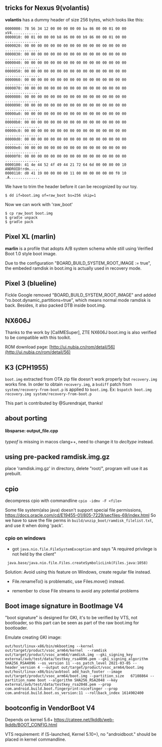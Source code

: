 ## tricks for Nexus 9(volantis)

**volantis** has a dummy header of size 256 bytes, which looks like this:

    0000000: 78 56 34 12 00 00 00 00 00 ba 86 00 00 01 00 00  xV4.............
    0000010: 00 01 00 00 00 b8 86 00 00 b9 86 00 00 01 00 00  ................
    0000020: 00 00 00 00 00 00 00 00 00 00 00 00 00 00 00 00  ................
    0000030: 00 00 00 00 00 00 00 00 00 00 00 00 00 00 00 00  ................
    0000040: 00 00 00 00 00 00 00 00 00 00 00 00 00 00 00 00  ................
    0000050: 00 00 00 00 00 00 00 00 00 00 00 00 00 00 00 00  ................
    0000060: 00 00 00 00 00 00 00 00 00 00 00 00 00 00 00 00  ................
    0000070: 00 00 00 00 00 00 00 00 00 00 00 00 00 00 00 00  ................
    0000080: 00 00 00 00 00 00 00 00 00 00 00 00 00 00 00 00  ................
    0000090: 00 00 00 00 00 00 00 00 00 00 00 00 00 00 00 00  ................
    00000a0: 00 00 00 00 00 00 00 00 00 00 00 00 00 00 00 00  ................
    00000b0: 00 00 00 00 00 00 00 00 00 00 00 00 00 00 00 00  ................
    00000c0: 00 00 00 00 00 00 00 00 00 00 00 00 00 00 00 00  ................
    00000d0: 00 00 00 00 00 00 00 00 00 00 00 00 00 00 00 00  ................
    00000e0: 00 00 00 00 00 00 00 00 00 00 00 00 00 00 00 00  ................
    00000f0: 00 00 00 00 00 00 00 00 00 00 00 00 00 00 00 00  ................
    0000100: 41 4e 44 52 4f 49 44 21 72 64 6d 00 00 80 00 10  ANDROID!rdm.....
    0000110: d0 41 19 00 00 00 00 11 00 00 00 00 00 00 f0 10  .A..............

We have to trim the header before it can be recognized by our toy.

    $ dd if=boot.img of=raw_boot bs=256 skip=1

Now we can work with 'raw\_boot'

    $ cp raw_boot boot.img
    $ gradle unpack
    $ gradle pack

## Pixel XL (marlin)

**marlin** is a profile that adopts A/B system schema while still using Verified Boot 1.0 style boot image.

Due to the configuration "BOARD_BUILD_SYSTEM_ROOT_IMAGE := true", the embeded ramdisk in boot.img is actually used in recovery mode.

## Pixel 3 (blueline)

Fickle Google removed "BOARD_BUILD_SYSTEM_ROOT_IMAGE" and added "ro.boot.dynamic_partitions=true", which means normal mode ramdisk is back. Besides, it also packed DTB inside boot.img.

## NX606J

Thanks to the work by [CallMESuper], ZTE NX606J boot.img is also verified to be compatible with this toolkit.

ROM download page: [http://ui.nubia.cn/rom/detail/56](http://ui.nubia.cn/rom/detail/56)

## K3 (CPH1955)

`boot.img` extracted from OTA zip file doesn't work properly but `recovery.img` works fine. In order to obtain `recovery.img`, a `bsdiff` patch from `system/recovery-from-boot.p` is applied to `boot.img`. Ex: ```bspatch boot.img recovery.img system/recovery-from-boot.p```

This part is contributed by @Surendrajat, thanks!

## about porting

#### libsparse: output\_file.cpp

*typeof* is missing in macos clang++, need to change it to *decltype* instead.

## using pre-packed ramdisk.img.gz
place 'ramdisk.img.gz' in directory, delete "root/", program will use it as prebuilt.

## cpio
decompress cpio with commandline `cpio -idmv -F <file>`

Some file system(also java) doesn't support special file permissions, https://docs.oracle.com/cd/E19455-01/805-7229/secfiles-69/index.html
So we have to save the file perms in `build/unzip_boot/ramdisk_filelist.txt`, and use it when doing 'pack'.

### cpio on windows
* got `java.nio.file.FileSystemException` and says "A required privilege is not held by the client"
```
 java.base/java.nio.file.Files.createSymbolicLink(Files.java:1058)
```
Solution:
Avoid using this feature on Windows, create regular file instead.

* File.renameTo() is problematic, use Files.move() instead.

* remember to close File streams to avoid any potential problems

## Boot image signature in BootImage V4
"boot signature" is designed for GKI, it's to be verified by VTS, not bootloader, so this part can be seen as part of the raw boot.img for bootloader.

Emulate creating GKI image:
```
out/host/linux-x86/bin/mkbootimg --kernel out/target/product/vsoc_arm64/kernel  --ramdisk out/target/product/vsoc_arm64/ramdisk.img --gki_signing_key external/avb/test/data/testkey_rsa4096.pem --gki_signing_algorithm SHA256_RSA4096 --os_version 11 --os_patch_level 2021-03-05 --header_version 4 --output out/target/product/vsoc_arm64/boot.img
out/host/linux-x86/bin/avbtool add_hash_footer --image out/target/product/vsoc_arm64/boot.img --partition_size   67108864 --partition_name boot --algorithm SHA256_RSA2048 --key external/avb/test/data/testkey_rsa2048.pem --prop com.android.build.boot.fingerprint:nicefinger --prop com.android.build.boot.os_version:11 --rollback_index 1614902400
```

## bootconfig in VendorBoot V4
Depends on kernel 5.6+
https://cateee.net/lkddb/web-lkddb/BOOT_CONFIG.html

VTS requirement:
if (S-launched, Kernel 5.10+), no "androidboot." should be placed in kernel commandline.
